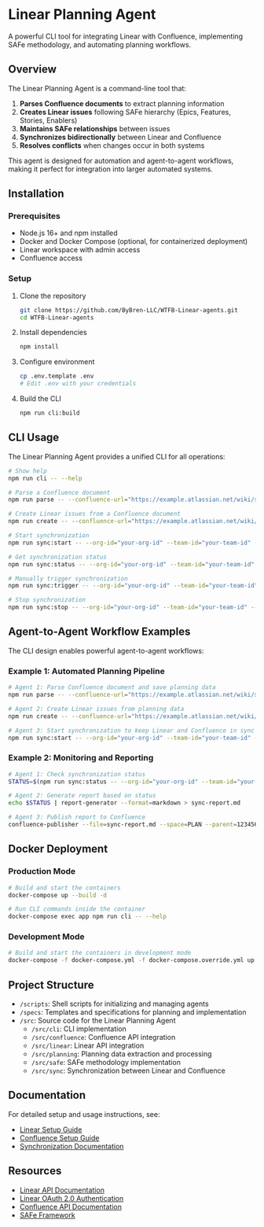 # Linear Planning Agent

A powerful CLI tool for integrating Linear with Confluence, implementing SAFe methodology, and automating planning workflows.

## Overview

The Linear Planning Agent is a command-line tool that:

1. **Parses Confluence documents** to extract planning information
2. **Creates Linear issues** following SAFe hierarchy (Epics, Features, Stories, Enablers)
3. **Maintains SAFe relationships** between issues
4. **Synchronizes bidirectionally** between Linear and Confluence
5. **Resolves conflicts** when changes occur in both systems

This agent is designed for automation and agent-to-agent workflows, making it perfect for integration into larger automated systems.

## Installation

### Prerequisites

- Node.js 16+ and npm installed
- Docker and Docker Compose (optional, for containerized deployment)
- Linear workspace with admin access
- Confluence access

### Setup

1. Clone the repository
   ```bash
   git clone https://github.com/ByBren-LLC/WTFB-Linear-agents.git
   cd WTFB-Linear-agents
   ```

2. Install dependencies
   ```bash
   npm install
   ```

3. Configure environment
   ```bash
   cp .env.template .env
   # Edit .env with your credentials
   ```

4. Build the CLI
   ```bash
   npm run cli:build
   ```

## CLI Usage

The Linear Planning Agent provides a unified CLI for all operations:

```bash
# Show help
npm run cli -- --help

# Parse a Confluence document
npm run parse -- --confluence-url="https://example.atlassian.net/wiki/spaces/PLAN/pages/123456"

# Create Linear issues from a Confluence document
npm run create -- --confluence-url="https://example.atlassian.net/wiki/spaces/PLAN/pages/123456" --org-id="your-org-id" --team-id="your-team-id"

# Start synchronization
npm run sync:start -- --org-id="your-org-id" --team-id="your-team-id" --confluence-url="https://example.atlassian.net/wiki/spaces/PLAN/pages/123456"

# Get synchronization status
npm run sync:status -- --org-id="your-org-id" --team-id="your-team-id" --confluence-url="https://example.atlassian.net/wiki/spaces/PLAN/pages/123456"

# Manually trigger synchronization
npm run sync:trigger -- --org-id="your-org-id" --team-id="your-team-id" --confluence-url="https://example.atlassian.net/wiki/spaces/PLAN/pages/123456"

# Stop synchronization
npm run sync:stop -- --org-id="your-org-id" --team-id="your-team-id" --confluence-url="https://example.atlassian.net/wiki/spaces/PLAN/pages/123456"
```

## Agent-to-Agent Workflow Examples

The CLI design enables powerful agent-to-agent workflows:

### Example 1: Automated Planning Pipeline

```bash
# Agent 1: Parse Confluence document and save planning data
npm run parse -- --confluence-url="https://example.atlassian.net/wiki/spaces/PLAN/pages/123456" --output=json > planning-data.json

# Agent 2: Create Linear issues from planning data
npm run create -- --confluence-url="https://example.atlassian.net/wiki/spaces/PLAN/pages/123456" --org-id="your-org-id" --team-id="your-team-id"

# Agent 3: Start synchronization to keep Linear and Confluence in sync
npm run sync:start -- --org-id="your-org-id" --team-id="your-team-id" --confluence-url="https://example.atlassian.net/wiki/spaces/PLAN/pages/123456"
```

### Example 2: Monitoring and Reporting

```bash
# Agent 1: Check synchronization status
STATUS=$(npm run sync:status -- --org-id="your-org-id" --team-id="your-team-id" --confluence-url="https://example.atlassian.net/wiki/spaces/PLAN/pages/123456" --output=json)

# Agent 2: Generate report based on status
echo $STATUS | report-generator --format=markdown > sync-report.md

# Agent 3: Publish report to Confluence
confluence-publisher --file=sync-report.md --space=PLAN --parent=123456
```

## Docker Deployment

### Production Mode

```bash
# Build and start the containers
docker-compose up --build -d

# Run CLI commands inside the container
docker-compose exec app npm run cli -- --help
```

### Development Mode

```bash
# Build and start the containers in development mode
docker-compose -f docker-compose.yml -f docker-compose.override.yml up --build -d
```

## Project Structure

- `/scripts`: Shell scripts for initializing and managing agents
- `/specs`: Templates and specifications for planning and implementation
- `/src`: Source code for the Linear Planning Agent
  - `/src/cli`: CLI implementation
  - `/src/confluence`: Confluence API integration
  - `/src/linear`: Linear API integration
  - `/src/planning`: Planning data extraction and processing
  - `/src/safe`: SAFe methodology implementation
  - `/src/sync`: Synchronization between Linear and Confluence

## Documentation

For detailed setup and usage instructions, see:

- [Linear Setup Guide](docs/linear-setup-guide.md)
- [Confluence Setup Guide](docs/confluence-setup-guide.md)
- [Synchronization Documentation](docs/synchronization.md)

## Resources

- [Linear API Documentation](https://linear.app/docs/api)
- [Linear OAuth 2.0 Authentication](https://linear.app/docs/oauth/authentication)
- [Confluence API Documentation](https://developer.atlassian.com/cloud/confluence/rest/v1/intro/)
- [SAFe Framework](https://www.scaledagileframework.com/)
